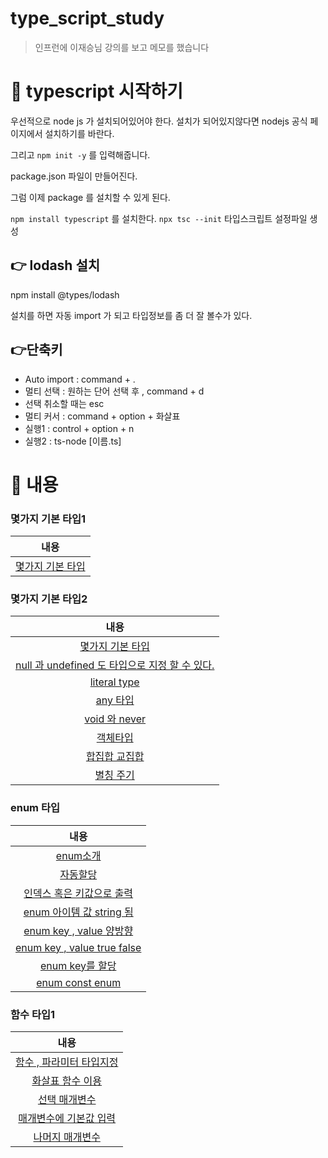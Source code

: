 # type_script_study

> 인프런에 이재승님 강의를 보고 메모를 했습니다

# 📌 typescript 시작하기

우선적으로 node js 가 설치되어있어야 한다.
설치가 되어있지않다면 nodejs 공식 페이지에서 설치하기를 바란다.

그리고 `npm init -y` 를 입력해줍니다.

package.json 파일이 만들어진다.

그럼 이제 package 를 설치할 수 있게 된다. 

`npm install typescript` 를 설치한다.
`npx tsc --init` 타입스크립트 설정파일 생성

## 👉 lodash 설치

npm install @types/lodash

설치를 하면 자동 import 가 되고 타입정보를 좀 더 잘 볼수가 있다.

## 👉단축키

- Auto import : command + .
- 멀티 선택 : 원하는 단어 선택 후 , command + d
- 선택 취소할 때는 esc
- 멀티 커서 : command + option + 화살표
- 실행1 : control + option + n
- 실행2 : ts-node [이름.ts]

# 📌  내용

### 몇가지 기본 타입1

|내용|
|:------:|
|[몇가지 기본 타입](https://github.com/smilejakdu/type_script_study/blob/main/src/2.type_define/1.ts)|


### 몇가지 기본 타입2

|내용|
|:------:|
|[몇가지 기본 타입](https://github.com/smilejakdu/type_script_study/blob/main/src/2.type_define/1.ts)|
|[null 과 undefined 도 타입으로 지정 할 수 있다.](https://github.com/smilejakdu/type_script_study/blob/main/src/2.type_define/2.ts)|
|[literal type ](https://github.com/smilejakdu/type_script_study/blob/main/src/2.type_define/3.ts)|
|[any 타입 ](https://github.com/smilejakdu/type_script_study/blob/main/src/2.type_define/4.ts)|
|[void 와 never ](https://github.com/smilejakdu/type_script_study/blob/main/src/2.type_define/5.ts)|
|[객체타입 ](https://github.com/smilejakdu/type_script_study/blob/main/src/2.type_define/6.ts)|
|[합집합 교집합 ](https://github.com/smilejakdu/type_script_study/blob/main/src/2.type_define/7.ts)|
|[별칭 주기](https://github.com/smilejakdu/type_script_study/blob/main/src/2.type_define/8.ts)|


### enum 타입

|내용|
|:------:|
|[enum소개](https://github.com/smilejakdu/type_script_study/blob/main/src/3.enum_type/1.ts)|
|[자동할당](https://github.com/smilejakdu/type_script_study/blob/main/src/3.enum_type/2.ts)|
|[인덱스 혹은 키값으로 출력](https://github.com/smilejakdu/type_script_study/blob/main/src/3.enum_type/4.ts)|
|[enum 아이템 값 string 됨](https://github.com/smilejakdu/type_script_study/blob/main/src/3.enum_type/5.ts)|
|[enum key , value 양방향](https://github.com/smilejakdu/type_script_study/blob/main/src/3.enum_type/7.ts)|
|[enum key , value true false](https://github.com/smilejakdu/type_script_study/blob/main/src/3.enum_type/8.ts)|
|[enum key를 할당](https://github.com/smilejakdu/type_script_study/blob/main/src/3.enum_type/9.ts)|
|[enum const enum](https://github.com/smilejakdu/type_script_study/blob/main/src/3.enum_type/10.ts)|


### 함수 타입1

|내용|
|:------:|
|[함수 , 파라미터 타입지정](https://github.com/smilejakdu/type_script_study/blob/main/src/function_type/1.ts)|
|[화살표 함수 이용](https://github.com/smilejakdu/type_script_study/blob/main/src/function_type/2.ts)|
|[선택 매개변수](https://github.com/smilejakdu/type_script_study/blob/main/src/function_type/3.ts)|
|[매개변수에 기본값 입력](https://github.com/smilejakdu/type_script_study/blob/main/src/function_type/4.ts)|
|[나머지 매개변수](https://github.com/smilejakdu/type_script_study/blob/main/src/function_type/5.ts)|